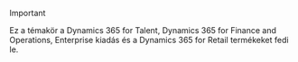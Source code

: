 > [!IMPORTANT]
> Ez a témakör a Dynamics 365 for Talent, Dynamics 365 for Finance and Operations, Enterprise kiadás és a Dynamics 365 for Retail termékeket fedi le. 
